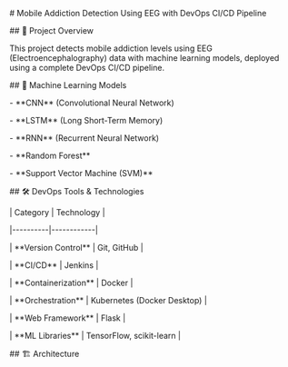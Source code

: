 \# Mobile Addiction Detection Using EEG with DevOps CI/CD Pipeline



\## 🎯 Project Overview



This project detects mobile addiction levels using EEG (Electroencephalography) data with machine learning models, deployed using a complete DevOps CI/CD pipeline.



\## 🧠 Machine Learning Models



\- \*\*CNN\*\* (Convolutional Neural Network)

\- \*\*LSTM\*\* (Long Short-Term Memory)

\- \*\*RNN\*\* (Recurrent Neural Network)

\- \*\*Random Forest\*\*

\- \*\*Support Vector Machine (SVM)\*\*



\## 🛠️ DevOps Tools \& Technologies



| Category | Technology |

|----------|------------|

| \*\*Version Control\*\* | Git, GitHub |

| \*\*CI/CD\*\* | Jenkins |

| \*\*Containerization\*\* | Docker |

| \*\*Orchestration\*\* | Kubernetes (Docker Desktop) |

| \*\*Web Framework\*\* | Flask |

| \*\*ML Libraries\*\* | TensorFlow, scikit-learn |



\## 🏗️ Architecture





